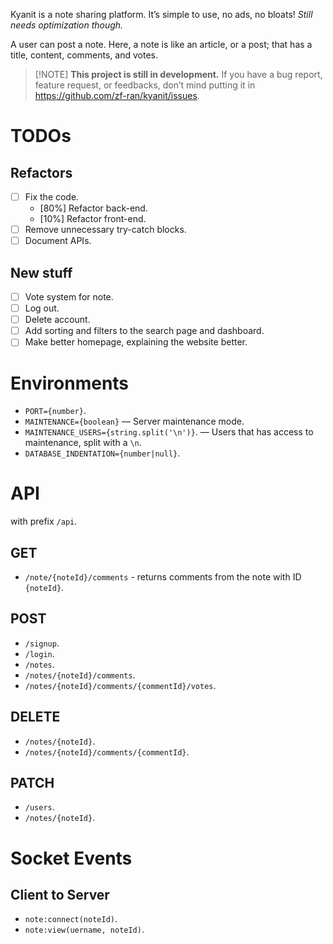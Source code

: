Kyanit is a note sharing platform. It’s simple to use, no ads, no bloats! *Still needs optimization though.*

A user can post a note. Here, a note is like an article, or a post; that has a title, content, comments, and votes.

>	[!NOTE]
>	**This project is still in development.** If you have a bug report, feature request, or feedbacks, don’t mind putting it in <https://github.com/zf-ran/kyanit/issues>.

# TODOs

## Refactors

- [ ] Fix the code.
	- [80%] Refactor back-end.
	- [10%] Refactor front-end.
- [ ] Remove unnecessary try-catch blocks.
- [ ] Document APIs.

## New stuff

- [ ] Vote system for note.
- [ ] Log out.
- [ ] Delete account.
- [ ] Add sorting and filters to the search page and dashboard.
- [ ] Make better homepage, explaining the website better.

# Environments

-	`PORT={number}`.
-	`MAINTENANCE={boolean}` — Server maintenance mode.
-	`MAINTENANCE_USERS={string.split('\n')}`. — Users that has access to maintenance, split with a `\n`.
-	`DATABASE_INDENTATION={number|null}`.

# API

with prefix `/api`.

## GET

-	`/note/{noteId}/comments` - returns comments from the note with ID `{noteId}`.

## POST

-	`/signup`.
-	`/login`.
-	`/notes`.
-	`/notes/{noteId}/comments`.
-	`/notes/{noteId}/comments/{commentId}/votes`.

## DELETE

-	`/notes/{noteId}`.
-	`/notes/{noteId}/comments/{commentId}`.

## PATCH

-	`/users`.
-	`/notes/{noteId}`.

# Socket Events

## Client to Server

-	`note:connect(noteId)`.
-	`note:view(uername, noteId)`.